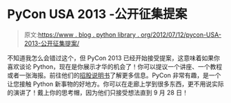 # PyCon USA 2013 -公开征集提案

> 原文:[https://www . blog . python library . org/2012/07/12/pycon-USA-2013-公开征集提案/](https://www.blog.pythonlibrary.org/2012/07/12/pycon-usa-2013-call-for-proposals-are-open/)

不知道我怎么会错过这个，但 PyCon 2013 已经开始接受提案，这意味着如果你喜欢谈论 Python，现在是你展示才华的机会了！你可以提议一个讲座、一个教程或者一张海报。前往他们的[招股说明书](https://us.pycon.org/2013/speaking/cfp/)了解更多信息。PyCon 非常有趣，是一个让您接触 Python 新事物的好地方。你可以在走廊上学到很多东西，更不用说实际的演讲了！戴上你的思考帽，因为他们只接受想法直到 9 月 28 日！